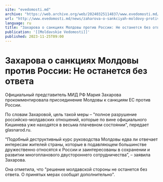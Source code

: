 ```yaml
---
site: "evedomosti.md"
archive: "https://web.archive.org/web/20240325114837/www.evedomosti.md/news/zaharova-o-sankciyah-moldovy-protiv-rossii-ne-ostanetsya-bez"
url: "http://www.evedomosti.md/news/zaharova-o-sankciyah-moldovy-protiv-rossii-ne-ostanetsya-bez"
language: ru
title: "Захарова о санкциях Молдовы против России: Не останется без ответа"
publication: '[[Moldavskie Vedomosti]]'
published: 2023-11-25T09:00
---
```


# Захарова о санкциях Молдовы против России: Не останется без ответа

Официальный представитель МИД РФ Мария Захарова прокомментировала присоединение Молдовы к санкциям ЕС против России.

По словам Захаровой, цель такой меры – "полное разрушение российско-молдавских отношений, которые по вине официального Кишинева уже находятся в весьма плачевном состоянии", передает glasnarod.ru.

"Подобный деструктивный курс руководства Молдовы едва ли отвечает интересам жителей страны, которые в подавляющем большинстве дружественно относятся к России и заинтересованы в сохранении и развитии многопланового двустороннего сотрудничества”, – заявила Захарова.

Она отметила, что "решение молдавской стороны не останется без ответа. О принятых мерах сообщат дополнительно".